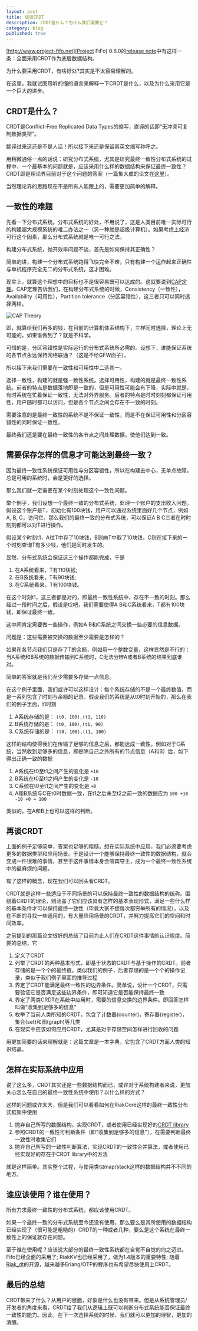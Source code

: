 ```yaml
---
layout: post
title: 谈谈CRDT
description: CRDT是什么？为什么我们需要它？
category: blog
published: true
---
```


[http://www.project-fifo.net](Project FiFo) 0.6.0的[release note](http://project-fifo.readthedocs.org/en/latest/general/releasenotes.html)中有这样一条：全面采用CRDT作为底层数据结构。

为什么要采用CRDT，有啥好处?其实是不太容易理解的。

在这里，我就试图用听的懂的语言来解释一下CRDT是什么，以及为什么采用它是一个巨大的进步。

## CRDT是什么？

CRDT是Conflict-Free Replicated Data Types的缩写，直译的话即“无冲突可复制数据类型”。

翻译过来这还是不是人话！所以接下来还是保留其英文缩写称呼之。

用稍微通俗一点的话说：研究分布式系统，尤其是研究最终一致性分布式系统的过程中，一个最基本的问题就是，应该采用什么样的数据结构来保证最终一致性？CRDT即是理论界目前对于这个问题的答案（一篇集大成的论文在[这里](http://hal.upmc.fr/docs/00/55/55/88/PDF/techreport.pdf)）。

当然理论界的思路现在不是所有人能跟上的，需要更加简单的解释。

## 一致性的难题

先看一下分布式系统。分布式系统的好处，不用说了，这是人类目前唯一实际可行的构建超大规模系统的唯二办法之一（另一种就是超级计算机）。如果考虑上经济可行这个因素，那么分布式系统就是唯一可行之法。

构建分布式系统，抛开效率问题不谈，首先是如何保持其正确性？

简单的讲，构建一个分布式系统跑得飞快完全不难，只有构建一个运作起来正确性与单机程序完全无二的分布式系统，这才困难。

现实上，就算这个理想中的目标也不是很容易既可以达成的。这就要说到[CAP定理](http://en.wikipedia.org/wiki/CAP_theorem)。CAP定理告诉我们，在构建分布式系统的时候，Consistency（一致性），Availability（可用性），Partition tolerance（分区容错性），这三者只可以同时选择两样。

![CAP Theory](http://www.toadworld.com/resized-image.ashx/__size/550x0/__key/communityserver-wikis-components-files/00-00-00-00-15/CAP_2D00_Theorem.jpg)

即，就算给我们再多的钱，在目前的计算机体系结构下，三样同时选择，理论上无可能的。如果谁做到了？就是不科学。

可惜的是，分区容错性是实际运行的分布式系统所必需的。设想下，谁能保证系统的各节点永远保持网络联通？（这是不给GFW面子）。

所以接下来我们需要在一致性和可用性中二选其一。

选择一致性，构建的就是强一致性系统。选择可用性，构建的就是最终一致性系统。前者的特点是数据落地即是一致的，但是可用性可能会有下降，实际中就是，有时系统在忙着保证一致性，无法对外界服务。后者的特点是时时刻刻都保证可用性，用户随时都可以访问，但是各个节点之间会存在不一致的时刻。

需要注意的是最终一致性的系统不是不保证一致性，而是不在保证可用性和分区容错性的同时保证一致性。

最终我们还是要在最终一致性的各节点之间处理数据，使他们达到一致。

## 需要保存怎样的信息才可能达到最终一致？

因为最终一致性系统保证可用性与分区容错性，所以在构建去中心，无单点故障，总是可用的系统时，会是更好的选择。

那么我们就一定需要在某个时刻处理这个一致性问题。

举个例子，我们设想一个最终一致的分布式系统，处理一个账户的支出收入问题。假设这个账户是T，初始化有100块钱，用户可以通过系统里面好几个节点，例如A, B, C，访问它。那么我们的最终一致的分布式系统，可以保证A B C三者在时时刻刻都可以对T进行操作。

假设某个时刻t1，A往T中存了10块钱，B则向T中取了10块钱，C则在接下来的一个时刻查询T有多少钱，他们是同时发生的。

显然，分布式系统会保证这三个操作都能完成，于是

1. 在A系统看来，T有110块钱;
2. 在B系统看来，T有90块钱;
3. 在C系统看来，T有100块钱。

在这个时刻t1，这三者都是对的，即最终一致性系统中，存在不一致的时刻。那么经过一段时间之后，假设是t2吧，我们需要使得A B和C系统看来，T都有100块钱，即保证最终一致。

这中间肯定需要做一些操作，例如A B和C系统之间交换一些必要的信息数据。

问题是：这些需要被交换的数据至少需要是怎样的？

如果在各节点我们只是存了T的余额，例如用一个整数变量，这样显然是不行的：当A系统和B系统的数据传输到C系统时，C无法分辨A或者B系统的结果到底谁对。

简单的答案就是我们至少需要多存储一点信息。

在这个例子里面，我们或许可以这样设计：每个系统存储的不是一个最终数值，而是一系列包含了时刻与余额的记录。假设我们的系统是从t0时刻开始的，那么在我们的例子里面，t1时刻

1. A系统存储的是： `(t0, 100),(t1, 110)`
2. B系统存储的是： `(t0, 100),(t1, 90)`
3. C系统存储的是： `(t0, 100),(t1, 100)`

这样的结构使得我们在传输了足够的信息之后，都能达成一致性。例如对于C系统，当然收到足够多的信息，即是除自己之外所有的节点信息（A和B）后，如下得出正确一致的数据

1. A系统在t0至t1之间产生的变化是 `+10`
2. B系统在t0至t1之间产生的变化是 `-10`
2. C系统在t0至t1之间产生的变化是 `+0`
3. A和B系统与C在t0时数据一致，在t1之后未至t2之前一致的数据应为 `100 +10 -10 +0 = 100`

类似的，在A和B上也可以这样的判断。

## 再谈CRDT

上面的例子足够简单，答案也足够的粗糙。想在实际系统中应用，我们必须要考虑更多的数据类型和应用场景。于是设计一个能够保持最终一致性的数据结构，就会变成一件很难的事情，甚至于这件事情本身会喧宾夺主，成为一个最终一致性系统中的最麻烦的问题。

有了这样的概念，现在我们可以回头看CRDT。

CRDT就是这样一些适应于不同场景的可以保持最终一致性的数据结构的统称。围绕着CRDT的理论，则涵盖了它们应该具有怎样的基本表现形式，满足一些什么样的基本条件才可以保持最终一致性（毕竟大家不想每次都穷举所有的情况），以及在不断的寻找一些通用的，有大量应用场景的CRDT，并努力提高它们的空间和时间效率。

之前提到的那篇论文很好的总结了目前为止人们在CRDT这件事情的认识程度。简要的总结，它

1. 定义了CRDT
2. 列举了CRDT的两种基本形式，即基于状态的CRDT与基于操作的CRDT。前者存储的是一个个的最终值，类似我们的例子，后者存储的是一个个的操作记录，类似于我们例子里面的推导过程
3. 界定了CRDT能满足最终一致性的边界条件。简单说，设计一个CRDT，只需要验证它是否满足这些边界条件，即可知道它是否能保持最终一致
4. 界定了两类CRDT在系统中应用时，需要的信息交换的边界条件。即回答怎样叫做“收集到足够多的信息”
5. 枚举了当前人类所知的CRDT，包含了计数器(counter)，寄存器(register)，集合(set)和图(graph)等几类
6. 在现实中应该如何应用CRDT，尤其是对于存储空间怎样进行回收的问题

用更加简要的话来理解就是：这篇文章是一本字典，它包含了CRDT方面人类的知识结晶。

## 怎样在实际系统中应用

说了这么多，CRDT其实还是一些数据结构而已，或许对于系统构建者来说，更加关心怎么在自己的最终一致性系统中使用？以什么样的方式？

这样的问题或许太大，但是我们可以看看如何在RiakCore这样的最终一致性分布式框架中使用

1. 抛弃自己所写的数据结构，实现CRDT，或者使用已经实现好的[CRDT library](https://github.com/basho/riak_dt)
2. 参照CRDT的一致性可判断条件（即"收集到足够多的信息"），在需要判断最终一致性时收集它们
3. 抛弃自己所写的一致性判断算法，实现CRDT的一致性合并算法，或者使用已经实现好的存在于CRDT library中的方法

就是这样简单。其实整个过程，与使用类似map/stack这样的数据结构并不不同的地方。

## 谁应该使用？谁在使用？

所有力求最终一致性的分布式系统，都应该使用CRDT。

如果一个最终一致的分布式系统至今还没有使用，那么要么是其所使用的数据结构已经实现了（很可能是粗糙的）CRDT的一种或者几种，要么是这个系统在最终一致性上的保证就存在问题。

至于谁在使用呢？应该说大部分的最终一致性系统都在自觉不自觉的向之迈进。Fifo已经全面的采用了; RiakKV也已经采用了，做为1.4版本的重要特性; 随着[Riak_dt](https://github.com/basho/riak_dt)的开源，越来越多Erlang/OTP的程序也有希望尽快使用上CRDT。

## 最后的总结

CRDT带来了什么？从用户的层面，好象是什么也没有带来。但是从系统管理员/开发者的角度来看，CRDT给了我们从逻辑上既可以判断分布式系统能否保证最终一致性的能力。因此，在下一次选择系统的时候，我们就可以更加的理智，更加的清醒。